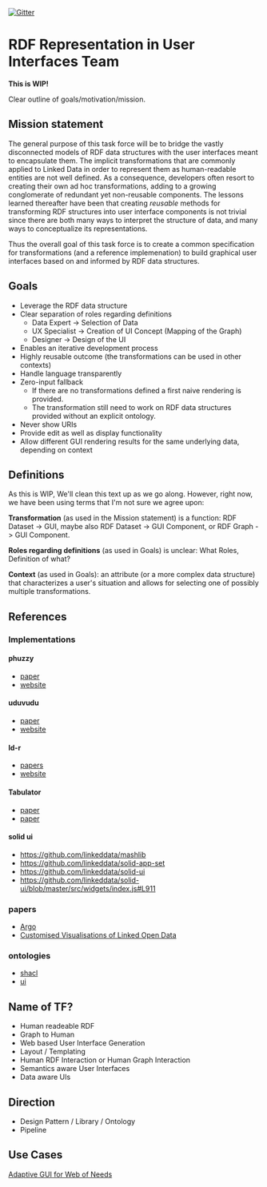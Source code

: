  [![Gitter](https://badges.gitter.im/dev-1pr/1pr.svg)](https://gitter.im/rdfruit/Lobby?utm_source=badge&utm_medium=badge&utm_campaign=pr-badge&utm_content=body_badge)

# RDF Representation in User Interfaces Team

**This is WIP!**

Clear outline of goals/motivation/mission.

## Mission statement
The general purpose of this task force will be to bridge the vastly disconnected models of RDF data structures with the user interfaces meant to encapsulate them. The implicit transformations that are commonly applied to Linked Data in order to represent them as human-readable entities are not well defined. As a consequence, developers often resort to creating their own ad hoc transformations, adding to a growing conglomerate of redundant yet non-reusable components. The lessons learned thereafter have been that creating *reusable* methods for transforming RDF structures into user interface components is not trivial since there are both many ways to interpret the structure of data, and many ways to conceptualize its representations. 

Thus the overall goal of this task force is to create a common specification for transformations (and a reference implemenation) to build graphical user interfaces based on and informed by RDF data structures.

## Goals
- Leverage the RDF data structure
- Clear separation of roles regarding definitions
  - Data Expert -> Selection of Data
  - UX Specialist -> Creation of UI Concept (Mapping of the Graph)
  - Designer -> Design of the UI
- Enables an iterative development process
- Highly reusable outcome (the transformations can be used in other contexts)
- Handle language transparently
- Zero-input fallback
  - If there are no transformations defined a first naive rendering is provided.
  - The transformation still need to work on RDF data structures provided without an explicit ontology.
- Never show URIs
- Provide edit as well as display functionality
- Allow different GUI rendering results for the same underlying data, depending on context


## Definitions
As this is WIP, We'll clean this text up as we go along. However, right now, we have been using terms that I'm not sure we agree upon:

**Transformation** (as used in the Mission statement) is a  function: RDF Dataset -> GUI, maybe also RDF Dataset -> GUI Component, or RDF Graph -> GUI Component.

**Roles regarding definitions** (as used in Goals) is unclear: What Roles, Definition of what?

**Context** (as used in Goals): an attribute (or a more complex data structure) that characterizes a user's situation and allows for selecting one of possibly multiple transformations.

## References

### Implementations
#### phuzzy
* [paper](http://geog.ucsb.edu/~regalia/paper/voila2017.pdf)
* [website](http://phuzzy.link/)
#### uduvudu
* [paper](https://exascale.info/assets/pdf/uduvudu.pdf)
* [website](http://uduvudu.org)
#### ld-r
* [papers](http://research.ld-r.org)
* [website](http://ld-r.org/)

#### Tabulator
* [paper](https://pdfs.semanticscholar.org/fc88/f4d34e2a7e43fe8ffdb22dfcc2193a912c23.pdf?_ga=2.159102202.1111079707.1518835681-2059549870.1518835681)
* [paper](http://events.linkeddata.org/ldow2008/papers/11-berners-lee-hollenbach-tabulator-redux.pdf)

#### solid ui
* https://github.com/linkeddata/mashlib
* https://github.com/linkeddata/solid-app-set
* https://github.com/linkeddata/solid-ui
* https://github.com/linkeddata/solid-ui/blob/master/src/widgets/index.js#L911

### papers
* [Argo](http://ceur-ws.org/Vol-135/paper8.pdf)
* [Customised Visualisations of Linked Open Data](http://ceur-ws.org/Vol-1947/paper03.pdf)

### ontologies
* [shacl](https://www.w3.org/TR/shacl/)
* [ui](http://www.w3.org/ns/ui#)

## Name of TF?
  - Human readeable RDF
  - Graph to Human
  - Web based User Interface Generation 
  - Layout / Templating
  - Human RDF Interaction or Human Graph Interaction
  - Semantics aware User Interfaces
  - Data aware UIs

## Direction
  - Design Pattern / Library / Ontology
  - Pipeline


## Use Cases
[Adaptive GUI for Web of Needs](usecase_won.md)



